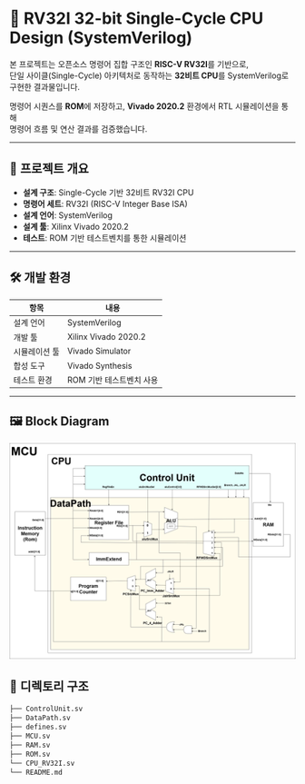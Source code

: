 # 🧠 RV32I 32-bit Single-Cycle CPU Design (SystemVerilog)

본 프로젝트는 오픈소스 명령어 집합 구조인 **RISC-V RV32I**를 기반으로,  
단일 사이클(Single-Cycle) 아키텍처로 동작하는 **32비트 CPU**를 SystemVerilog로 구현한 결과물입니다.  

명령어 시퀀스를 **ROM**에 저장하고, **Vivado 2020.2** 환경에서 RTL 시뮬레이션을 통해  
명령어 흐름 및 연산 결과를 검증했습니다.  

---

## 📌 프로젝트 개요
- **설계 구조**: Single-Cycle 기반 32비트 RV32I CPU  
- **명령어 세트**: RV32I (RISC-V Integer Base ISA)  
- **설계 언어**: SystemVerilog  
- **설계 툴**: Xilinx Vivado 2020.2  
- **테스트**: ROM 기반 테스트벤치를 통한 시뮬레이션  

---

## 🛠️ 개발 환경

| 항목        | 내용                    |
|-------------|-------------------------|
| 설계 언어   | SystemVerilog           |
| 개발 툴     | Xilinx Vivado 2020.2    |
| 시뮬레이션 툴 | Vivado Simulator        |
| 합성 도구   | Vivado Synthesis        |
| 테스트 환경 | ROM 기반 테스트벤치 사용 |

---

## 🖼️ Block Diagram
![alt text](../PPT/image/uch_block_single_Cycle.drawio.png)

## 📂 디렉토리 구조
```
├── ControlUnit.sv
├── DataPath.sv
├── defines.sv
├── MCU.sv
├── RAM.sv
├── ROM.sv
└── CPU_RV32I.sv
└── README.md
```
```